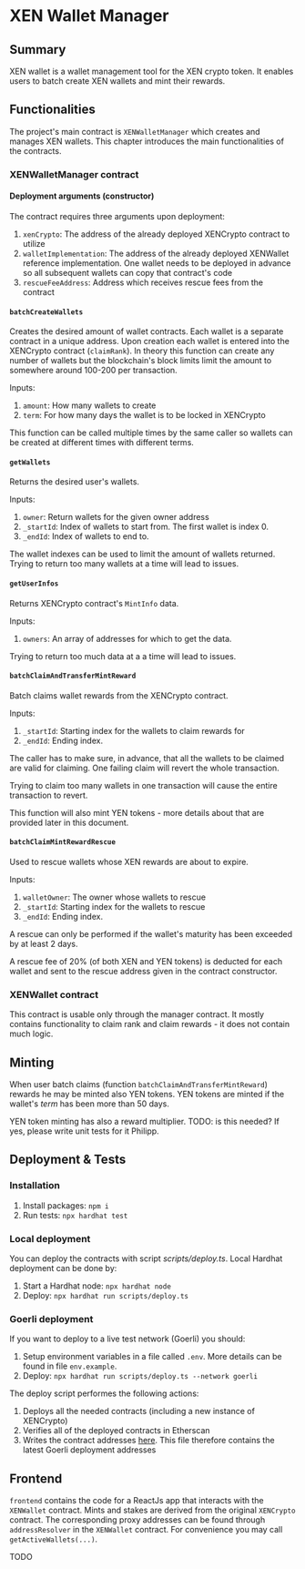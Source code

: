 # XEN Wallet Manager

## Summary

XEN wallet is a wallet management tool for the XEN crypto token. It enables users to batch create XEN wallets and mint their rewards.

## Functionalities

The project's main contract is `XENWalletManager` which creates and manages XEN wallets. This chapter introduces the main functionalities of the contracts.

### XENWalletManager contract

#### Deployment arguments (constructor)

The contract requires three arguments upon deployment:
1. `xenCrypto`: The address of the already deployed XENCrypto contract to utilize
1. `walletImplementation`: The address of the already deployed XENWallet reference implementation. One wallet needs to be deployed in advance so all subsequent wallets can copy that contract's code
1. `rescueFeeAddress`: Address which receives rescue fees from the contract

#### `batchCreateWallets`

Creates the desired amount of wallet contracts. Each wallet is a separate contract in a unique address.
Upon creation each wallet is entered into the XENCrypto contract (`claimRank`).
In theory this function can create any number of wallets but the blockchain's block limits limit the amount to somewhere around 100-200 per transaction.

Inputs:
1. `amount`: How many wallets to create
1. `term`: For how many days the wallet is to be locked in XENCrypto

This function can be called multiple times by the same caller so wallets can be created at different times with different terms.

#### `getWallets`

Returns the desired user's wallets.

Inputs:
1. `owner`: Return wallets for the given owner address
1. `_startId`: Index of wallets to start from. The first wallet is index 0.
1. `_endId`: Index of wallets to end to.

The wallet indexes can be used to limit the amount of wallets returned. Trying to return too many wallets at a time will lead to issues.

#### `getUserInfos`

Returns XENCrypto contract's `MintInfo` data.

Inputs:
1. `owners`: An array of addresses for which to get the data.

Trying to return too much data at a a time will lead to issues.

#### `batchClaimAndTransferMintReward`

Batch claims wallet rewards from the XENCrypto contract.

Inputs:
1. `_startId`: Starting index for the wallets to claim rewards for
1. `_endId`: Ending index.

The caller has to make sure, in advance, that all the wallets to be claimed are valid for claiming. One failing claim will revert the whole transaction.

Trying to claim too many wallets in one transaction will cause the entire transaction to revert.

This function will also mint YEN tokens - more details about that are provided later in this document.

#### `batchClaimMintRewardRescue`

Used to rescue wallets whose XEN rewards are about to expire.

Inputs: 
1. `walletOwner`: The owner whose wallets to rescue
1. `_startId`: Starting index for the wallets to rescue
1. `_endId`: Ending index.

A rescue can only be performed if the wallet's maturity has been exceeded by at least 2 days.

A rescue fee of 20% (of both XEN and YEN tokens) is deducted for each wallet and sent to the rescue address given in the contract constructor.

### XENWallet contract

This contract is usable only through the manager contract. It mostly contains functionality to claim rank and claim rewards - it does not contain much logic.

## Minting

When user batch claims (function `batchClaimAndTransferMintReward`) rewards he may be minted also YEN tokens. YEN tokens are minted if the wallet's *term* has been more than 50 days.

YEN token minting has also a reward multiplier. TODO: is this needed? If yes, please write unit tests for it Philipp.

## Deployment & Tests

### Installation

1. Install packages: `npm i`
1. Run tests: `npx hardhat test`

### Local deployment

You can deploy the contracts with script *scripts/deploy.ts*. Local Hardhat deployment can be done by:

1. Start a Hardhat node: `npx hardhat node`
1. Deploy: `npx hardhat run scripts/deploy.ts`

### Goerli deployment

If you want to deploy to a live test network (Goerli) you should:

1. Setup environment variables in a file called `.env`. More details can be found in file `env.example`.
1. Deploy: `npx hardhat run scripts/deploy.ts --network goerli`

The deploy script performes the following actions:
1. Deploys all the needed contracts (including a new instance of XENCrypto) 
1. Verifies all of the deployed contracts in Etherscan
1. Writes the contract addresses [here](contract_addresses.md). This file therefore contains the latest Goerli deployment addresses

## Frontend

`frontend` contains the code for a ReactJs app that interacts with the `XENWallet` contract. Mints and stakes are derived from the original `XENCrypto` contract. The corresponding proxy addresses can be found through `addressResolver` in the `XENWallet` contract. For convenience you may call `getActiveWallets(...)`.

TODO
